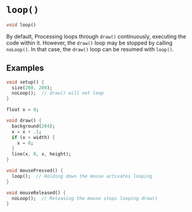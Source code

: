 # `loop()`

```dart
void loop()
```

By default, Processing loops through `draw()` continuously, executing the code within it. However, the `draw()` loop may be stopped by calling `noLoop()`. In that case, the `draw()` loop can be resumed with `loop()`.

## Examples

```dart
void setup() {
  size(200, 200);
  noLoop();  // draw() will not loop
}

float x = 0;

void draw() {
  background(204);
  x = x + .1;
  if (x > width) {
    x = 0;
  }
  line(x, 0, x, height);
}

void mousePressed() {
  loop();  // Holding down the mouse activates looping
}

void mouseReleased() {
  noLoop();  // Releasing the mouse stops looping draw()
}
```
